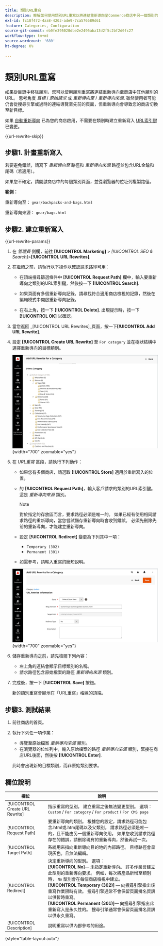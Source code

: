 ```yaml
---
title: 類別URL重寫
description: 瞭解如何使用類別URL重寫以將連結重新導向至Commerce商店中另一個類別的URL。
exl-id: fc18f472-4aa8-4203-ade9-7ca576689d61
feature: Categories, Configuration
source-git-commit: eb0fe395020dbe2e2496aba13d2f5c2bf2d0fc27
workflow-type: tm+mt
source-wordcount: '680'
ht-degree: 0%

---
```


# 類別URL重寫

如果從目錄中移除類別，您可以使用類別重寫將連結重新導向至商店中其他類別的URL。 思考角度 _目標_ / _原始請求_  或 _重新導向至_ / _重新導向來源_. 雖然使用者可能仍會從搜尋引擎或過時的連結導覽至先前的頁面，但重新導向會導致您的商店切換至新目標。

如果 [自動重新導向](url-redirect-product-automatic.md) 已為您的商店啟用，不需要在類別時建立重新寫入 [URL索引鍵](../catalog/catalog-urls.md) 已變更。

{{url-rewrite-skip}}

## 步驟1. 計畫重新寫入

若要避免錯誤，請寫下 _重新導向至_ 路徑和 _重新導向來源_ 路徑並包含URL金鑰和尾碼（若適用）。

如果您不確定，請開啟商店中的每個類別頁面，並從瀏覽器的位址列複製路徑。

**範例：**

重新導向至： `gear/backpacks-and-bags.html`

重新導向來源： `gear/bags.html`

## 步驟2. 建立重新寫入

{{url-rewrite-params}}

1. 在 _管理員_ 側欄，前往 **[!UICONTROL Marketing]** > _[!UICONTROL SEO & Search]_>**[!UICONTROL URL Rewrites]**.

1. 在繼續之前，請執行以下操作以確認請求路徑可用：

   - 在頂端搜尋篩選條件中 **[!UICONTROL Request Path]** 欄中，輸入要重新導向之類別的URL索引鍵，然後按一下 **[!UICONTROL Search]**.

   - 如果頁面有多個重新導向記錄，請尋找符合適用商店檢視的記錄，然後在編輯模式中開啟重新導向記錄。

   - 在右上角，按一下 **[!UICONTROL Delete]**. 出現提示時，按一下 **[!UICONTROL OK]** 以確認。

1. 當您返回 _[!UICONTROL URL Rewrites]_頁面，按一下&#x200B;**[!UICONTROL Add URL Rewrite]**.

1. 設定 **[!UICONTROL Create URL Rewrite]** 至 `For category` 並在樹狀結構中選擇重新導向的目標類別。

   ![URL重寫 — 選擇類別](./assets/url-rewrite-category-choose.png){width="700" zoomable="yes"}

1. 在 _URL重寫_ 區段，請執行下列動作：

   - 如果您有多個商店，請選取 **[!UICONTROL Store]** 適用於重新寫入的位置。

   - 的 **[!UICONTROL Request Path]**，輸入客戶請求的類別的URL索引鍵。 這是 _重新導向來源_ 類別。

     >[!NOTE]
     >
     >對於指定的存放區而言，要求路徑必須是唯一的。 如果已經有使用相同請求路徑的重新導向，當您嘗試儲存重新導向時會收到錯誤。 必須先刪除先前的重新導向，才能建立重新導向。

   - 設定 **[!UICONTROL Redirect]** 變更為下列其中一項：

      - `Temporary (302)`
      - `Permanent (301)`

   - 如需參考，請輸入重寫的簡短說明。

   ![為類別新增URL重寫](./assets/url-rewrite-for-category.png){width="700" zoomable="yes"}

1. 儲存重新導向之前，請先檢閱下列內容：

   - 左上角的連結會顯示目標類別的名稱。
   - 請求路徑包含原始檔案的路徑 _重新導向來源_ 類別。

1. 完成後，按一下 **[!UICONTROL Save]** 按鈕。

   新的類別重寫會顯示在「URL重寫」格線的頂端。

## 步驟3. 測試結果

1. 前往商店的首頁。

1. 執行下列任一項作業：

   - 導覽至原始檔案 _重新導向來源_ 類別。
   - 在瀏覽器的位址列中，輸入原始檔案的路徑 _重新導向來源_ 類別，緊接在商店URL後面，然後按 **[!UICONTROL Enter]**.

   此時會出現新的目標類別，而非原始類別要求。

## 欄位說明

| 欄位 | 說明 |
|--- |--- |
| [!UICONTROL Create URL Rewrite] | 指示重寫的型別。 建立重寫之後無法變更型別。 選項： `Custom` / `For category` / `For product` / `For CMS page` |
| [!UICONTROL Request Path] | 要重新導向的類別。 根據您的設定，請求路徑可能包含.html或.htm尾碼以及父類別。 請求路徑必須是唯一的，且不能由另一個重新導向使用。 如果您收到請求路徑存在的錯誤，請刪除現有的重新導向，然後再試一次。 |
| [!UICONTROL Target Path] | 系統用來指向重新導向目的地的內部路徑。 目標路徑會呈現灰色，且無法編輯。 |
| [!UICONTROL Redirect] | 決定重新導向的型別。 選項： <br/>**[!UICONTROL No]**— 未指定重新導向。 許多作業會建立此型別的重新導向要求。 例如，每次將產品新增至類別時， `No` 型別會在每個商店檢視中建立。<br/>**[!UICONTROL Temporary (302)]**  — 向搜尋引擎指出該重寫作業限時有效。 搜尋引擎通常不會保留頁面排名資訊以供暫時重寫。 <br/>**[!UICONTROL Permanent (301)]**— 向搜尋引擎指出此重新寫入是永久性的。 搜尋引擎通常會保留頁面排名資訊以供永久重寫。 |
| [!UICONTROL Description] | 說明重寫以供內部參考的用途。 |

{style="table-layout:auto"}
